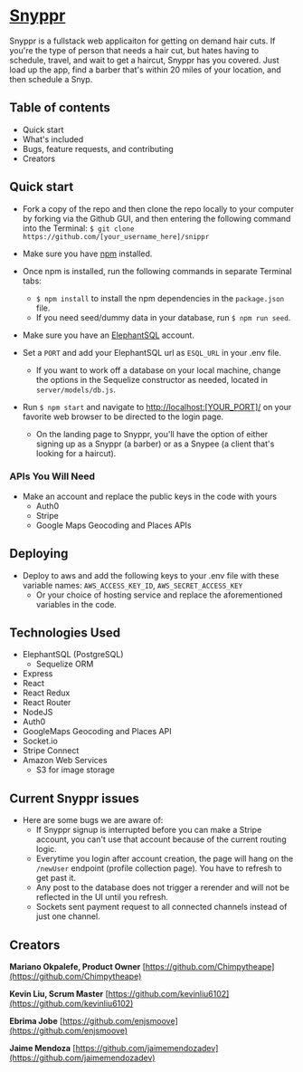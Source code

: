 # [Snyppr](https://github.com/hrla14-snippr/snippr)

Snyppr is a fullstack web applicaiton for getting on demand hair cuts. If you're the type of person that needs a hair cut, but hates having to schedule, travel, and wait to get a haircut, Snyppr has you covered. Just load up the app, find a barber that's within 20 miles of your location, and then schedule a Snyp.

## Table of contents

- Quick start
- What's included
- Bugs, feature requests, and contributing
- Creators

## Quick start

- Fork a copy of the repo and then clone the repo locally to your computer by forking via the Github GUI, and then entering the following command into the Terminal: `$ git clone https://github.com/[your_username_here]/snippr`
- Make sure you have [npm](https://www.npmjs.com) installed.
- Once npm is installed, run the following commands in separate Terminal tabs:
  - `$ npm install` to install the npm dependencies in the `package.json` file. 
  - If you need seed/dummy data in your database, run `$ npm run seed`.
- Make sure you have an [ElephantSQL](https://www.elephantsql.com/) account.
- Set a `PORT` and add your ElephantSQL url as `ESQL_URL` in your .env file.
  - If you want to work off a database on your local machine, change the options in the Sequelize constructor as needed, located in `server/models/db.js`.

- Run `$ npm start` and navigate to [http://localhost:[YOUR_PORT]/](http://localhost:[YOUR_PORT]/) on your favorite web browser to be directed to the login page.
  - On the landing page to Snyppr, you'll have the option of either signing up as a Snyppr (a barber) or as a Snypee (a client that's looking for a haircut).

### APIs You Will Need
- Make an account and replace the public keys in the code with yours
  - Auth0
  - Stripe
  - Google Maps Geocoding and Places APIs

## Deploying
- Deploy to aws and add the following keys to your .env file with these variable names: `AWS_ACCESS_KEY_ID`, `AWS_SECRET_ACCESS_KEY`
  - Or your choice of hosting service and replace the aforementioned variables in the code.

## Technologies Used
- ElephantSQL (PostgreSQL)
  - Sequelize ORM
- Express
- React
- React Redux
- React Router
- NodeJS
- Auth0
- GoogleMaps Geocoding and Places API
- Socket.io
- Stripe Connect
- Amazon Web Services
  - S3 for image storage

## Current Snyppr issues

- Here are some bugs we are aware of:
  - If Snyppr signup is interrupted before you can make a Stripe account, you can't use that account because of the current routing logic.
  - Everytime you login after account creation, the page will hang on the `/newUser` endpoint (profile collection page). You have to refresh to get past it. 
  - Any post to the database does not trigger a rerender and will not be reflected in the UI until you refresh.
  - Sockets sent payment request to all connected channels instead of just one channel.

## Creators

**Mariano Okpalefe, Product Owner**
[https://github.com/Chimpytheape](https://github.com/Chimpytheape)

**Kevin Liu, Scrum Master**
[https://github.com/kevinliu6102](https://github.com/kevinliu6102)

**Ebrima Jobe**
[https://github.com/enjsmoove](https://github.com/enjsmoove)

**Jaime Mendoza**
[https://github.com/jaimemendozadev](https://github.com/jaimemendozadev)
